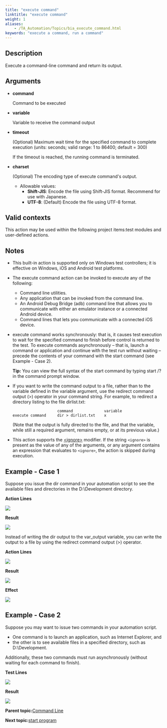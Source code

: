 ```yaml
--- 
title: "execute command"
linktitle: "execute command"
weight: 1
aliases: 
    - /TA_Automation/Topics/bia_execute_command.html
keywords: "execute a command, run a command"
---
```


## Description

Execute a command-line command and return its output.

## Arguments

-   **command**

    Command to be executed

-   **variable**

    Variable to receive the command output

-   **timeout**

    \(Optional\) Maximum wait time for the specified command to complete execution \(units: seconds; valid range: 1 to 86400; default = 300\)

    If the timeout is reached, the running command is terminated.

-   **charset**

    \(Optional\) The encoding type of execute command's output.

    -   Allowable values:
        -   **Shift-JIS**: Encode the file using Shift-JIS format. Recommend for use with Japanese.
        -   **UTF-8**: \(Default\) Encode the file using UTF-8 format.

## Valid contexts

This action may be used within the following project items:test modules and user-defined actions.

## Notes

-   This built-in action is supported only on Windows test controllers; it is effective on Windows, iOS and Android test platforms.
-   The execute command action can be invoked to execute any of the following:
    -   Command line utilities.
    -   Any application that can be invoked from the command line.
    -   An Android Debug Bridge \(adb\) command line that allows you to communicate with either an emulator instance or a connected Android device.
    -   Command lines that lets you communicate with a connected iOS device.
-   execute command works synchronously: that is, it causes test execution to wait for the specified command to finish before control is returned to the test. To execute commands asynchronously – that is, launch a command or application and continue with the test run without waiting – precede the contents of your command with the start command \(see Example - Case 2\).

    **Tip:** You can view the full syntax of the start command by typing start /? in the command prompt window.

-   If you want to write the command output to a file, rather than to the variable defined in the variable argument, use the redirect command output \(\>\) operator in your command string. For example, to redirect a directory listing to the file dirlist.txt:

    ```
                        command              variable
    execute command     dir > dirlist.txt    x
    ```

    \(Note that the output is fully directed to the file, and that the variable, while still a required argument, remains empty, or at its previous value.\)

-   This action supports the [<ignore\>](/reuse/../TA_Automation/Topics/Ignoring_action.html) modifier. If the string `<ignore>` is present as the value of any of the arguments, or any argument contains an expression that evaluates to `<ignore>`, the action is skipped during execution.

## Example - Case 1

Suppose you issue the dir command in your automation script to see the available files and directories in the D:\\Development directory.

**Action Lines**

![](/images//Images/new_execute_command_1.png)

**Result**

![](/images//Images/new_execute_command_2.png)

Instead of writing the dir output to the var\_output variable, you can write the output to a file by using the redirect command output \(\>\) operator.

**Action Lines**

![](/images//Images/new_execute_command_3.png)

**Result**

![](/images//Images/new_execute_command_4.png)

**Effect**

![](/images//Images/new_execute_command_5.png)

## Example - Case 2

Suppose you may want to issue two commands in your automation script.

-   One command is to launch an application, such as Internet Explorer, and
-   the other is to see available files in a specified directory, such as D:\\Development.

Additionally, these two commands must run asynchronously \(without waiting for each command to finish\).

**Test Lines**

![](/images//Images/new_execute_command_7.png)

**Result**

![](/images//Images/new_execute_command_6.png)

**Parent topic:**[Command Line](/TA_Automation/Topics/bia_Command_line.html)

**Next topic:**[start program](/TA_Automation/Topics/bia_start_program.html)

